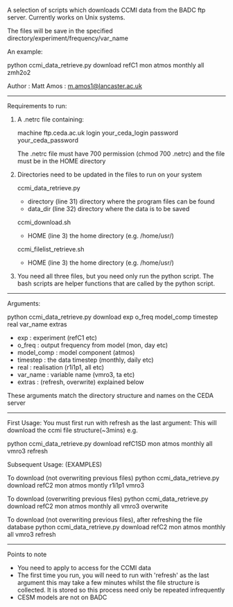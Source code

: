 A selection of scripts which downloads CCMI data from the BADC ftp server. Currently 
works on Unix systems. 

The files will be save in the specified directory/experiment/frequency/var_name

An example:

python ccmi_data_retrieve.py download refC1 mon atmos monthly all zmh2o2

Author : Matt Amos : m.amos1@lancaster.ac.uk

-------------------------------------------------------------------------------------------------------------------

Requirements to run:
1)  A .netrc file containing:

	machine ftp.ceda.ac.uk
    	login your_ceda_login
    	password your_ceda_password

    The .netrc file must have 700 permission (chmod 700 .netrc) and the file must be
    in the HOME directory

2)  Directories need to be updated in the files to run on your system

	ccmi_data_retrieve.py
	- directory (line 31) directory where the program files can be found
	- data_dir (line 32) directory where the data is to be saved
	
	ccmi_download.sh
	- HOME (line 3) the home directory (e.g. /home/usr/)

	ccmi_filelist_retrieve.sh
	- HOME (line 3) the home directory (e.g. /home/usr/)
	
3)  You need all three files, but you need only run the python script. The bash scripts are
	helper functions that are called by the python script.
	
-------------------------------------------------------------------------------------------------------------------

Arguments:

python ccmi_data_retrieve.py download exp o_freq model_comp timestep real var_name extras

 - exp : experiment (refC1 etc)
 - o_freq : output frequency  from model (mon, day etc)
 - model_comp : model component (atmos)
 - timestep : the data timestep (monthly, daily etc)
 - real : realisation (r1i1p1, all etc)
 - var_name : variable name (vmro3, ta etc)
 - extras : (refresh, overwrite) explained below

These arguments match the directory structure and names on the CEDA server

-------------------------------------------------------------------------------------------------------------------

First Usage:
You must first run with refresh as the last argument: This will download the ccmi file 
	structure(~3mins) e.g.

python ccmi_data_retrieve.py download refC1SD mon atmos monthly all vmro3 refresh
	
Subsequent Usage: (EXAMPLES)

To download (not overwriting previous files)
python ccmi_data_retrieve.py download refC2 mon atmos montly r1i1p1 vmro3 

To download (overwriting previous files)
python ccmi_data_retrieve.py download refC2 mon atmos monthly all vmro3 overwrite

To download (not overwriting previous files), after refreshing the file database
python ccmi_data_retrieve.py download refC2 mon atmos monthly all vmro3 refresh

-------------------------------------------------------------------------------------------------------------------

Points to note
- You need to apply to access for the CCMI data
- The first time you run, you will need to run with 'refresh' as the last argument this
	may take a few minutes whilst the file structure is collected. It is stored so
	this process need only be repeated infrequently
- CESM models are not on BADC
